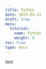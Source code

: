 ```yaml
---
title: Python
date: 2019-04-23
draft: true
menu:
  tutorial:
    name: Python
    weight: 8
toc: true
type: docs
---
```


text


 